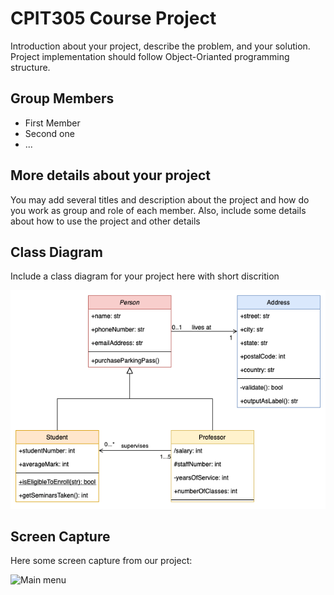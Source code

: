 # CPIT305 Course Project
Introduction about your project, describe the problem, and your solution. Project implementation should follow Object-Orianted programming structure.

## Group Members
- First Member
- Second one
- ...

## More details about your project
You may add several titles and description about the project and how do you work as group and role of each member. Also, include some details about how to use the project and other details


## Class Diagram
Include a class diagram for your project here with short discrition

![Our Awsome Project Class Diagram](/images/class-diagram.png)


## Screen Capture
Here some screen capture from our project:

![Main menu](/images/capture.png)
